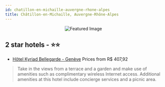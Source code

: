 ```yaml
---
id: chatillon-en-michaille-auvergne-rhone-alpes
title: Châtillon-en-Michaille, Auvergne-Rhône-Alpes
---
```


<center><img src="https://i.travelapi.com/hotels/2000000/1230000/1221400/1221398/47063301_z.jpg" alt="Featured Image" /></center>


##  2 star hotels - ⭐️⭐️

-    [Hôtel Kyriad Bellegarde - Genève](https://us.hurb.com/hotels/chatillon-en-michaille/hotel-kyriad-bellegarde-geneve-JNP-JP205571?cmp=18055) Prices from R$ 407,92
   > Take in the views from a terrace and a garden and make use of amenities such as complimentary wireless Internet access. Additional amenities at this hotel include concierge services and a picnic area.
